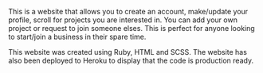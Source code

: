 This is a website that allows you to create an account, make/update your profile, scroll for projects you are interested in. You can add your own project or request to join someone elses. This is perfect for anyone looking to start/join a business in their spare time.

This website was created using Ruby, HTML and SCSS. The website has also been deployed to Heroku to display that the code is production ready.
